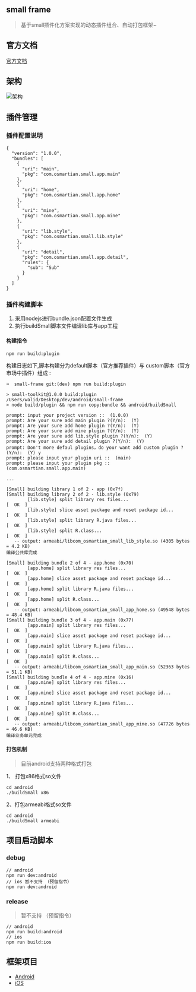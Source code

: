 ## small frame

> 基于small插件化方案实现的动态插件组合、自动打包框架~ 

## 官方文档

[官方文档](http://code.wequick.net/Small/cn/home)

## 架构

![架构](https://camo.githubusercontent.com/798b51f0fb90a0ece76381cb807e19fafe930bd6/687474703a2f2f636f64652e7765717569636b2e6e65742f6173736574732f696d616765732f736d616c6c2d6172636869746563747572652e706e67)

## 插件管理

### 插件配置说明

```
{
  "version": "1.0.0",
  "bundles": [
    {
      "uri": "main",
      "pkg": "com.osmartian.small.app.main"
    },
    {
      "uri": "home",
      "pkg": "com.osmartian.small.app.home"
    },
    {
      "uri": "mine",
      "pkg": "com.osmartian.small.app.mine"
    },
    {
      "uri": "lib.style",
      "pkg": "com.osmartian.small.lib.style"
    },
    {
      "uri": "detail",
      "pkg": "com.osmartian.small.app.detail",
      "rules": {
        "sub": "Sub"
      }
    }
  ]
}
```

### 插件构建脚本

1. 采用nodejs进行bundle.json配置文件生成
2. 执行buildSmall脚本文件编译lib库与app工程

#### 构建指令

```
npm run build:plugin
```

构建日志如下,脚本构建分为default脚本（官方推荐插件）与 custom脚本（官方市场中插件）组成 :


```
➜  small-frame git:(dev) npm run build:plugin

> small-toolkit@1.0.0 build:plugin /Users/walid/Desktop/dev/android/small-frame
> node build/plugin && npm run copy:bundle && android/buildSmall

prompt: input your project version ::  (1.0.0)
prompt: Are your sure add main plugin ?(Y/n):  (Y)
prompt: Are your sure add home plugin ?(Y/n):  (Y)
prompt: Are your sure add mine plugin ?(Y/n):  (Y)
prompt: Are your sure add lib.style plugin ?(Y/n):  (Y)
prompt: Are your sure add detail plugin ?(Y/n):  (Y)
prompt: Don't more defaul plugins，do your want add custom plugin ?(Y/n):  (Y) y
prompt: please input your plugin uri ::  (main)
prompt: please input your plugin pkg ::  (com.osmartian.small.app.main)

...

[Small] building library 1 of 2 - app (0x7f)
[Small] building library 2 of 2 - lib.style (0x79)
        [lib.style] split library res files...                          [  OK  ]
        [lib.style] slice asset package and reset package id...         [  OK  ]
        [lib.style] split library R.java files...                       [  OK  ]
        [lib.style] split R.class...                                    [  OK  ]
   -- output: armeabi/libcom_osmartian_small_lib_style.so (4305 bytes = 4.2 KB)
编译公共库完成

[Small] building bundle 2 of 4 - app.home (0x70)
        [app.home] split library res files...                           [  OK  ]
        [app.home] slice asset package and reset package id...          [  OK  ]
        [app.home] split library R.java files...                        [  OK  ]
        [app.home] split R.class...                                     [  OK  ]
   -- output: armeabi/libcom_osmartian_small_app_home.so (49548 bytes = 48.4 KB)
[Small] building bundle 3 of 4 - app.main (0x77)
        [app.main] split library res files...                           [  OK  ]
        [app.main] slice asset package and reset package id...          [  OK  ]
        [app.main] split library R.java files...                        [  OK  ]
        [app.main] split R.class...                                     [  OK  ]
   -- output: armeabi/libcom_osmartian_small_app_main.so (52363 bytes = 51.1 KB)
[Small] building bundle 4 of 4 - app.mine (0x16)
        [app.mine] split library res files...                           [  OK  ]
        [app.mine] slice asset package and reset package id...          [  OK  ]
        [app.mine] split library R.java files...                        [  OK  ]
        [app.mine] split R.class...                                     [  OK  ]
   -- output: armeabi/libcom_osmartian_small_app_mine.so (47726 bytes = 46.6 KB)
编译业务单元完成

```

#### 打包机制

> 目前android支持两种格式打包

1、 打包x86格式so文件

```
cd android
./buildSmall x86
```

2、打包armeabi格式so文件

```
cd android
./buildSmall armeabi
```


## 项目启动脚本

### debug

```
// android
npm run dev:android
// ios 暂不支持 （预留指令）
npm run dev:android
```


### release

> 暂不支持 （预留指令）

```
// android
npm run build:android
// ios
npm run build:ios
```

## 框架项目

* [Android](https://github.com/OsMartian/small-frame/tree/dev/android)
* [iOS](https://github.com/OsMartian/small-frame/tree/dev/ios)